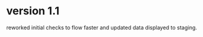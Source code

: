 version 1.1 
====================================
reworked initial checks to flow faster and updated data displayed to staging.
